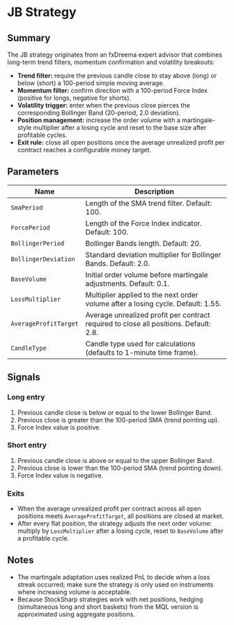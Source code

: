 # JB Strategy

## Summary

The JB strategy originates from an fxDreema expert advisor that combines long-term trend filters, momentum confirmation and volatility breakouts:

- **Trend filter:** require the previous candle close to stay above (long) or below (short) a 100-period simple moving average.
- **Momentum filter:** confirm direction with a 100-period Force Index (positive for longs, negative for shorts).
- **Volatility trigger:** enter when the previous close pierces the corresponding Bollinger Band (20-period, 2.0 deviation).
- **Position management:** increase the order volume with a martingale-style multiplier after a losing cycle and reset to the base size after profitable cycles.
- **Exit rule:** close all open positions once the average unrealized profit per contract reaches a configurable money target.

## Parameters

| Name | Description |
| --- | --- |
| `SmaPeriod` | Length of the SMA trend filter. Default: 100. |
| `ForcePeriod` | Length of the Force Index indicator. Default: 100. |
| `BollingerPeriod` | Bollinger Bands length. Default: 20. |
| `BollingerDeviation` | Standard deviation multiplier for Bollinger Bands. Default: 2.0. |
| `BaseVolume` | Initial order volume before martingale adjustments. Default: 0.1. |
| `LossMultiplier` | Multiplier applied to the next order volume after a losing cycle. Default: 1.55. |
| `AverageProfitTarget` | Average unrealized profit per contract required to close all positions. Default: 2.8. |
| `CandleType` | Candle type used for calculations (defaults to 1-minute time frame). |

## Signals

### Long entry
1. Previous candle close is below or equal to the lower Bollinger Band.
2. Previous close is greater than the 100-period SMA (trend pointing up).
3. Force Index value is positive.

### Short entry
1. Previous candle close is above or equal to the upper Bollinger Band.
2. Previous close is lower than the 100-period SMA (trend pointing down).
3. Force Index value is negative.

### Exits
- When the average unrealized profit per contract across all open positions meets `AverageProfitTarget`, all positions are closed at market.
- After every flat position, the strategy adjusts the next order volume: multiply by `LossMultiplier` after a losing cycle, reset to `BaseVolume` after a profitable cycle.

## Notes

- The martingale adaptation uses realized PnL to decide when a loss streak occurred; make sure the strategy is only used on instruments where increasing volume is acceptable.
- Because StockSharp strategies work with net positions, hedging (simultaneous long and short baskets) from the MQL version is approximated using aggregate positions.
